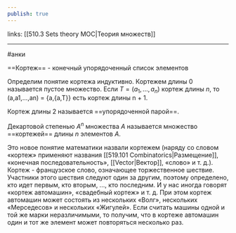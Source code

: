 ```yaml
---
publish: true
---
```

links: [[510.3 Sets theory MOC|Теория множеств]]

---
#анки

==Кортеж== - конечный упорядоченный список элементов

Определим понятие кортежа индуктивно. 
Кортежем длины 0 называется пустое множество. 
Если $T = (a_1,...,a_n)$ кортеж длины $n$, то (a,a1,...,an) = {a,{a,T}} есть кортеж длины n + 1. 

Кортеж длины 2 называется ==упорядоченной парой==.

Декартовой степенью $A^n$ множества $A$ называется множество ==кортежей== длины $n$ элементов $A$.

Это новое понятие математики назвали кортежем (наряду со сло­вом «кортеж» применяют названия [[519.101 Combinatorics|Размещение]], «конечная последовательность», [[Vector|Вектор]], «слово» и т. д.). Кортеж - французское слово, означающее торжественное шествие. Участники этого шествия следуют один за другим, поэтому определено, кто идет первым, кто вторым, ..., кто последним. И у нас иногда говорят «кортеж автома­шин», «свадебный кортеж» и т. д. При этом кортеж автомашин может состоять из нескольких «Волг», нескольких «Мерседесов» и несколь­ких «Жигулей». Если считать машины одной и той же марки нераз­личимыми, то получим, что в кортеже автомашин один и тот же элемент может повторяться несколько раз.
